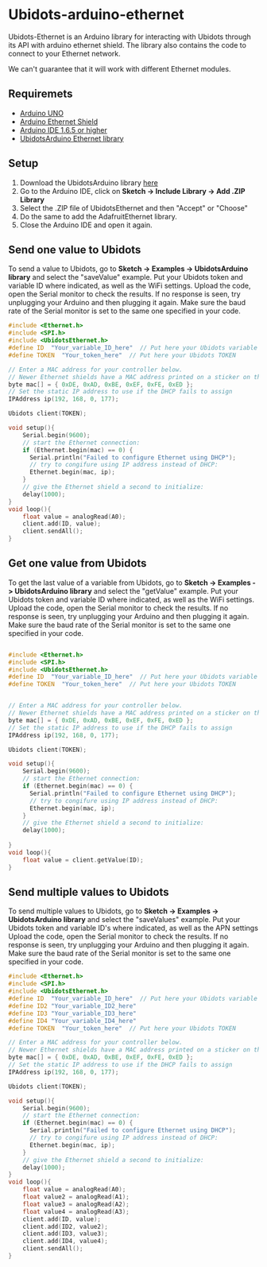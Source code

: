 # Ubidots-arduino-ethernet

Ubidots-Ethernet is an Arduino library for interacting with Ubidots through its API with arduino ethernet shield. The library also contains the code to connect to your Ethernet network.

We can't guarantee that it will work with different Ethernet modules.

## Requiremets

* [Arduino UNO](https://www.arduino.cc/en/Main/ArduinoBoardUno)
* [Arduino Ethernet Shield](https://www.arduino.cc/en/Main/ArduinoEthernetShield)
* [Arduino IDE 1.6.5 or higher](https://www.arduino.cc/en/Main/Software)
* [UbidotsArduino Ethernet library](https://github.com/ubidots/ubidots-arduino-ethernet/archive/master.zip)


## Setup


1. Download the UbidotsArduino library [here](https://github.com/ubidots/ubidots-arduino-ethernet/archive/master.zip)
2. Go to the Arduino IDE, click on **Sketch -> Include Library -> Add .ZIP Library**
3. Select the .ZIP file of UbidotsEthernet and then "Accept" or "Choose"
4. Do the same to add the AdafruitEthernet library.
5. Close the Arduino IDE and open it again.

    
## Send one value to Ubidots

To send a value to Ubidots, go to **Sketch -> Examples -> UbidotsArduino library** and select the "saveValue" example. 
Put your Ubidots token and variable ID where indicated, as well as the WiFi settings.
Upload the code, open the Serial monitor to check the results. If no response is seen, try unplugging your Arduino and then plugging it again. Make sure the baud rate of the Serial monitor is set to the same one specified in your code.

```c++
#include <Ethernet.h>
#include <SPI.h>
#include <UbidotsEthernet.h>
#define ID  "Your_variable_ID_here"  // Put here your Ubidots variable ID
#define TOKEN  "Your_token_here"  // Put here your Ubidots TOKEN

// Enter a MAC address for your controller below.
// Newer Ethernet shields have a MAC address printed on a sticker on the shield
byte mac[] = { 0xDE, 0xAD, 0xBE, 0xEF, 0xFE, 0xED };
// Set the static IP address to use if the DHCP fails to assign
IPAddress ip(192, 168, 0, 177);

Ubidots client(TOKEN);

void setup(){
    Serial.begin(9600);
    // start the Ethernet connection:
    if (Ethernet.begin(mac) == 0) {
      Serial.println("Failed to configure Ethernet using DHCP");
      // try to congifure using IP address instead of DHCP:
      Ethernet.begin(mac, ip);
    }
    // give the Ethernet shield a second to initialize:
    delay(1000);
}
void loop(){
    float value = analogRead(A0);
    client.add(ID, value);
    client.sendAll();
}
```


## Get one value from Ubidots

To get the last value of a variable from Ubidots, go to **Sketch -> Examples -> UbidotsArduino library** and select the "getValue" example. 
Put your Ubidots token and variable ID where indicated, as well as the WiFi settings.
Upload the code, open the Serial monitor to check the results. If no response is seen, try unplugging your Arduino and then plugging it again. Make sure the baud rate of the Serial monitor is set to the same one specified in your code.

```c++

#include <Ethernet.h>
#include <SPI.h>
#include <UbidotsEthernet.h>
#define ID  "Your_variable_ID_here"  // Put here your Ubidots variable ID
#define TOKEN  "Your_token_here"  // Put here your Ubidots TOKEN


// Enter a MAC address for your controller below.
// Newer Ethernet shields have a MAC address printed on a sticker on the shield
byte mac[] = { 0xDE, 0xAD, 0xBE, 0xEF, 0xFE, 0xED };
// Set the static IP address to use if the DHCP fails to assign
IPAddress ip(192, 168, 0, 177);

Ubidots client(TOKEN);

void setup(){
    Serial.begin(9600);
    // start the Ethernet connection:
    if (Ethernet.begin(mac) == 0) {
      Serial.println("Failed to configure Ethernet using DHCP");
      // try to congifure using IP address instead of DHCP:
      Ethernet.begin(mac, ip);
    }
    // give the Ethernet shield a second to initialize:
    delay(1000);
    
}
void loop(){
    float value = client.getValue(ID);
}
```

## Send multiple values to Ubidots 

To send multiple values to Ubidots, go to **Sketch -> Examples -> UbidotsArduino library** and select the "saveValues" example. 
Put your Ubidots token and variable ID's where indicated,  as well as the APN settings
Upload the code, open the Serial monitor to check the results. If no response is seen, try unplugging your Arduino and then plugging it again. Make sure the baud rate of the Serial monitor is set to the same one specified in your code.

```c++
#include <Ethernet.h>
#include <SPI.h>
#include <UbidotsEthernet.h>
#define ID  "Your_variable_ID_here"  // Put here your Ubidots variable ID
#define ID2 "Your_variable_ID2_here"
#define ID3 "Your_variable_ID3_here"
#define ID4 "Your_variable_ID4_here"
#define TOKEN  "Your_token_here"  // Put here your Ubidots TOKEN

// Enter a MAC address for your controller below.
// Newer Ethernet shields have a MAC address printed on a sticker on the shield
byte mac[] = { 0xDE, 0xAD, 0xBE, 0xEF, 0xFE, 0xED };
// Set the static IP address to use if the DHCP fails to assign
IPAddress ip(192, 168, 0, 177);

Ubidots client(TOKEN);

void setup(){
    Serial.begin(9600);
    // start the Ethernet connection:
    if (Ethernet.begin(mac) == 0) {
      Serial.println("Failed to configure Ethernet using DHCP");
      // try to congifure using IP address instead of DHCP:
      Ethernet.begin(mac, ip);
    }
    // give the Ethernet shield a second to initialize:
    delay(1000);
}
void loop(){
    float value = analogRead(A0);
    float value2 = analogRead(A1);
    float value3 = analogRead(A2);
    float value4 = analogRead(A3);
    client.add(ID, value);
    client.add(ID2, value2);
    client.add(ID3, value3);
    client.add(ID4, value4);
    client.sendAll();
}

```